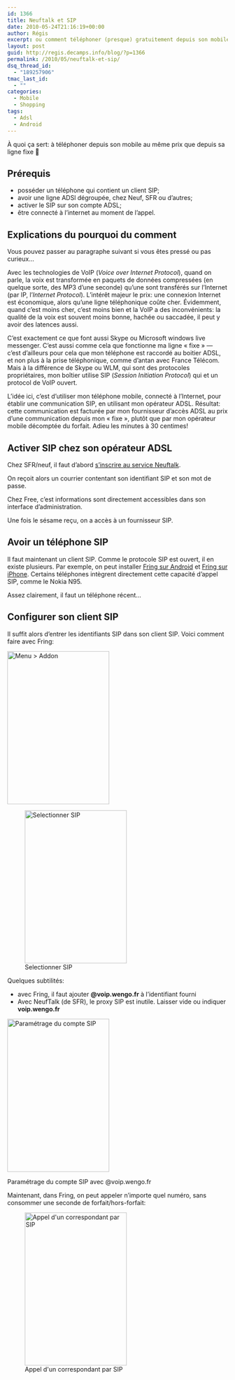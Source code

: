 ```yaml
---
id: 1366
title: Neuftalk et SIP
date: 2010-05-24T21:16:19+00:00
author: Régis
excerpt: ou comment téléphoner (presque) gratuitement depuis son mobile
layout: post
guid: http://regis.decamps.info/blog/?p=1366
permalink: /2010/05/neuftalk-et-sip/
dsq_thread_id:
  - "189257906"
tmac_last_id:
  - ""
categories:
  - Mobile
  - Shopping
tags:
  - Adsl
  - Android
---
```

À quoi ça sert: à téléphoner depuis son mobile au même prix que depuis sa ligne fixe 🙂

## Prérequis

  * posséder un téléphone qui contient un client SIP; 
  * avoir une ligne ADSl dégroupée, chez Neuf, SFR ou d&rsquo;autres;
  * activer le SIP sur son compte ADSL;
  * être connecté à l&rsquo;internet au moment de l&rsquo;appel. 

## Explications du pourquoi du comment

Vous pouvez passer au paragraphe suivant si vous êtes pressé ou pas curieux&#8230;
  
<!--more-->


  
Avec les technologies de VoIP (_Voice over Internet Protocol_), quand on parle, la voix est transformée en paquets de données compressées (en quelque sorte, des MP3 d&rsquo;une seconde) qu&rsquo;une sont transférés sur l&rsquo;Internet (par IP, l&rsquo;_Internet Protocol_). L&rsquo;intérêt majeur le prix: une connexion Internet est économique, alors qu&rsquo;une ligne téléphonique coûte cher. Évidemment, quand c&rsquo;est moins cher, c&rsquo;est moins bien et la VoIP a des inconvénients: la qualité de la voix est souvent moins bonne, hachée ou saccadée, il peut y avoir des latences aussi. 

C&rsquo;est exactement ce que font aussi Skype ou Microsoft windows live messenger. C&rsquo;est aussi comme cela que fonctionne ma ligne « fixe » &#8212; c&rsquo;est d&rsquo;ailleurs pour cela que mon téléphone est raccordé au boitier ADSL, et non plus à la prise téléphonique, comme d&rsquo;antan avec France Télécom. Mais à la différence de Skype ou WLM, qui sont des protocoles propriétaires, mon boîtier utilise SIP (_Session Initiation Protocol_) qui et un protocol de VoIP ouvert.

L&rsquo;idée ici, c&rsquo;est d&rsquo;utiliser mon téléphone mobile, connecté à l&rsquo;Internet, pour établir une communication SIP, en utilisant mon opérateur ADSL. Résultat: cette communication est facturée par mon fournisseur d&rsquo;accès ADSL au prix d&rsquo;une communication depuis mon « fixe », plutôt que par mon opérateur mobile décomptée du forfait. Adieu les minutes à 30 centimes!

## Activer SIP chez son opérateur ADSL

Chez SFR/neuf, il faut d&rsquo;abord [s&rsquo;inscrire au service Neuftalk](http://neuftalk.sfr.fr/inscrire.html).
  
On reçoit alors un courrier contentant son identifiant SIP et son mot de passe.

Chez Free, c&rsquo;est informations sont directement accessibles dans son interface d&rsquo;administration.

Une fois le sésame reçu, on a accès à un fournisseur SIP.

## Avoir un téléphone SIP

Il faut maintenant un client SIP. Comme le protocole SIP est ouvert, il en existe plusieurs. Par exemple, on peut installer [Fring sur Android](http://www.fring.com/android/) et [Fring sur iPhone](http://itunes.apple.com/app/fring/id290948830). Certains téléphones intègrent directement cette capacité d&rsquo;appel SIP, comme le Nokia N95. 

Assez clairement, il faut un téléphone récent&#8230;

## Configurer son client SIP

Il suffit alors d&rsquo;entrer les identifiants SIP dans son client SIP. Voici comment faire avec Fring:
  
<img src="http://regis.decamps.info/blog/wp-content/uploads/2010/05/device0-233x350.png" alt="Menu > Addon" title="Fring" width="233" height="350" class="size-medium wp-image-1367" srcset="http://regis.decamps.info/blog/wp-content/uploads/2010/05/device0-233x350.png 233w, http://regis.decamps.info/blog/wp-content/uploads/2010/05/device0.png 320w" sizes="(max-width: 233px) 100vw, 233px" />
  
<figure id="attachment_1368" style="width: 233px" class="wp-caption alignnone"><img src="http://regis.decamps.info/blog/wp-content/uploads/2010/05/device1-233x350.png" alt="Selectionner SIP" title="Fring add-ons" width="233" height="350" class="size-medium wp-image-1368" srcset="http://regis.decamps.info/blog/wp-content/uploads/2010/05/device1-233x350.png 233w, http://regis.decamps.info/blog/wp-content/uploads/2010/05/device1.png 320w" sizes="(max-width: 233px) 100vw, 233px" /><figcaption class="wp-caption-text">Selectionner SIP</figcaption></figure>

Quelques subtilités:

  * avec Fring, il faut ajouter **@voip.wengo.fr** à l&rsquo;identifiant fourni
  * Avec NeufTalk (de SFR), le proxy SIP est inutile. Laisser vide ou indiquer **voip.wengo.fr**<figure id="attachment_1370" style="width: 233px" class="wp-caption alignnone">

<img src="http://regis.decamps.info/blog/wp-content/uploads/2010/05/device2-233x350.png" alt="Paramétrage du compte SIP" title="Fring SIP" width="233" height="350" class="size-medium wp-image-1370" srcset="http://regis.decamps.info/blog/wp-content/uploads/2010/05/device2-233x350.png 233w, http://regis.decamps.info/blog/wp-content/uploads/2010/05/device2.png 320w" sizes="(max-width: 233px) 100vw, 233px" /><figcaption class="wp-caption-text">Paramétrage du compte SIP avec @voip.wengo.fr</figcaption></figure> 

Maintenant, dans Fring, on peut appeler n&rsquo;importe quel numéro, sans consommer une seconde de forfait/hors-forfait:
  
<figure id="attachment_1369" style="width: 233px" class="wp-caption alignnone"><img src="http://regis.decamps.info/blog/wp-content/uploads/2010/05/device3-233x350.png" alt="Appel d&#039;un correspondant par SIP" title="Fring call" width="233" height="350" class="size-medium wp-image-1369" srcset="http://regis.decamps.info/blog/wp-content/uploads/2010/05/device3-233x350.png 233w, http://regis.decamps.info/blog/wp-content/uploads/2010/05/device3.png 320w" sizes="(max-width: 233px) 100vw, 233px" /><figcaption class="wp-caption-text">Appel d'un correspondant par SIP</figcaption></figure>